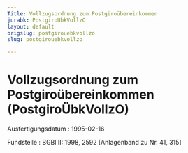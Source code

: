```yaml
---
Title: Vollzugsordnung zum Postgiroübereinkommen
jurabk: PostgiroÜbkVollzO
layout: default
origslug: postgirouebkvollzo
slug: postgirouebkvollzo

---
```


# Vollzugsordnung zum Postgiroübereinkommen (PostgiroÜbkVollzO)

Ausfertigungsdatum
:   1995-02-16

Fundstelle
:   BGBl II: 1998, 2592 [Anlagenband zu Nr. 41, 315]

